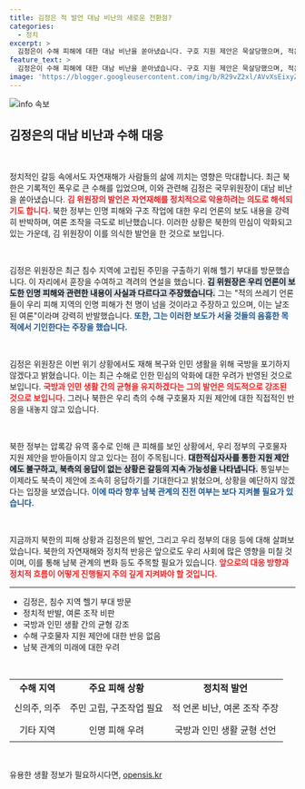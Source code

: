 ```yaml
---
title: 김정은 적 발언 대남 비난의 새로운 전환점?
categories:
  - 정치
excerpt: >
  김정은이 수해 피해에 대한 대남 비난을 쏟아냈습니다. 구호 지원 제안은 묵살당했으며, 적은 변하지 않는다고 주장했습니다. 북한 내 민심 악화 우려 속에, 정부는 조속한 호응을 기대하고 있습니다.
feature_text: >
  김정은이 수해 피해에 대한 대남 비난을 쏟아냈습니다. 구호 지원 제안은 묵살당했으며, 적은 변하지 않는다고 주장했습니다. 북한 내 민심 악화 우려 속에, 정부는 조속한 호응을 기대하고 있습니다.
image: 'https://blogger.googleusercontent.com/img/b/R29vZ2xl/AVvXsEixyZcFfHzMRdzZMjFBmAUKJYCLCGyLL1o632UiGVXcaFdKo_bkvkuCioo0uUKlGfBVcT3P84aROyZIXSBEx3Aw5nCQ3pTgDom1WDC4m8eifvWiAmWEEVb4x6G_l8C0QH225ldMjyaFvpxGEBGNO37VmDTDMHGhJPq73UglMfDca1-0aw/s1600/blogspot.png'
---
```


<p><img src="https://blogger.googleusercontent.com/img/b/R29vZ2xl/AVvXsEixyZcFfHzMRdzZMjFBmAUKJYCLCGyLL1o632UiGVXcaFdKo_bkvkuCioo0uUKlGfBVcT3P84aROyZIXSBEx3Aw5nCQ3pTgDom1WDC4m8eifvWiAmWEEVb4x6G_l8C0QH225ldMjyaFvpxGEBGNO37VmDTDMHGhJPq73UglMfDca1-0aw/s1600/blogspot.png" alt="info 속보" /></p>

<h2 data-ke-size="size26">김정은의 대남 비난과 수해 대응</h2>

<p data-ke-size="size16">&nbsp;</p>

<p>정치적인 갈등 속에서도 자연재해가 사람들의 삶에 끼치는 영향은 막대합니다. 최근 북한은 기록적인 폭우로 큰 수해를 입었으며, 이와 관련해 김정은 국무위원장이 대남 비난을 쏟아냈습니다. <b><span style="color: #ee2323;">김 위원장의 발언은 자연재해를 정치적으로 악용하려는 의도로 해석되기도 합니다.</span></b> 북한 정부는 인명 피해와 구조 작업에 대한 우리 언론의 보도 내용을 강력히 반박하며, 여론 조작을 극도로 비난했습니다. 이러한 상황은 북한의 민심이 악화되고 있는 가운데, 김 위원장이 이를 의식한 발언을 한 것으로 보입니다.</p>

<p data-ke-size="size16">&nbsp;</p>

<p>김정은 위원장은 최근 침수 지역에 고립된 주민을 구출하기 위해 헬기 부대를 방문했습니다. 이 자리에서 훈장을 수여하고 격려의 연설을 했습니다. <b><span style="background-color: #21538527;">김 위원장은 우리 언론이 보도한 인명 피해와 관련한 내용이 사실과 다르다고 주장했습니다.</span></b> 그는 "적의 쓰레기 언론들이 우리 피해 지역의 인명 피해가 천 명이 넘을 것이라고 주장하고 있으며, 이는 날조된 여론"이라며 강력히 반발했습니다. <b><span style="color: #1a5490;">또한, 그는 이러한 보도가 서울 것들의 음흉한 목적에서 기인한다는 주장을 했습니다.</span></b></p>

<p data-ke-size="size16">&nbsp;</p>

<p>김정은 위원장은 이번 위기 상황에서도 재해 복구와 인민 생활을 위해 국방을 포기하지 않겠다고 밝혔습니다. 이는 최근 수해로 인한 민심의 악화에 대한 우려가 반영된 것으로 보입니다. <b><span style="color: #ee2323;">국방과 인민 생활 간의 균형을 유지하겠다는 그의 발언은 의도적으로 강조된 것으로 보입니다.</span></b> 그러나 북한은 우리 측의 수해 구호물자 지원 제안에 대한 직접적인 반응을 내놓지 않고 있습니다.</p>

<p data-ke-size="size16">&nbsp;</p>

<p>북한 정부는 압록강 유역 홍수로 인해 큰 피해를 보인 상황에서, 우리 정부의 구호물자 지원 제안을 받아들이지 않고 있다는 점이 주목됩니다. <b><span style="background-color: #21538527;">대한적십자사를 통한 지원 제안에도 불구하고, 북측의 응답이 없는 상황은 갈등의 지속 가능성을 나타냅니다.</span></b> 통일부는 이제라도 북측이 제안에 조속히 응답하기를 기대한다고 밝혔으며, 상황을 예단하지 않겠다는 입장을 보였습니다. <b><span style="color: #1a5490;">이에 따라 향후 남북 관계의 진전 여부는 보다 지켜볼 필요가 있습니다.</span></b></p>

<p data-ke-size="size16">&nbsp;</p>

<p>지금까지 북한의 피해 상황과 김정은의 발언, 그리고 우리 정부의 대응 등에 대해 살펴보았습니다. 북한의 자연재해와 정치적 반응은 앞으로도 우리 사회에 많은 영향을 미칠 것이며, 이를 통해 남북 관계의 변화 등도 주목할 필요가 있습니다. <b><span style="color: #ee2323;">앞으로의 대응 방향과 정치적 흐름이 어떻게 진행될지 주의 깊게 지켜봐야 할 것입니다.</span></b></p>

<hr>

<ul>
<li>김정은, 침수 지역 헬기 부대 방문</li>
<li>정치적 반발, 여론 조작 비판</li>
<li>국방과 인민 생활 간의 균형 강조</li>
<li>수해 구호물자 지원 제안에 대한 반응 없음</li>
<li>남북 관계의 미래에 대한 우려</li>
</ul>

<p data-ke-size="size16">&nbsp;</p>

<table style="width: 100%; border-collapse: collapse;">
<tr>
<td style="text-align: center; height: 17px;"><b>수해 지역</b></td>
<td style="text-align: center; height: 17px;"><b>주요 피해 상황</b></td>
<td style="text-align: center; height: 17px;"><b>정치적 발언</b></td>
</tr>
<tr>
<td style="text-align: center; height: 40px;">신의주, 의주</td>
<td style="text-align: center; height: 40px;">주민 고립, 구조작업 필요</td>
<td style="text-align: center; height: 40px;">적 언론 비난, 여론 조작 주장</td>
</tr>
<tr>
<td style="text-align: center; height: 40px;">기타 지역</td>
<td style="text-align: center; height: 40px;">인명 피해 우려</td>
<td style="text-align: center; height: 40px;">국방과 인민 생활 균형 선언</td>
</tr>
</table>

<p data-ke-size="size16">&nbsp;</p>
유용한 생활 정보가 필요하시다면, <a href="https://opensis.kr" rel="dofollow">opensis.kr</a>


